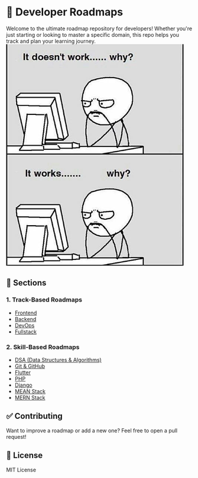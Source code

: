 # 🚀 Developer Roadmaps

Welcome to the ultimate roadmap repository for developers! Whether you're just starting or looking to master a specific domain, this repo helps you track and plan your learning journey.
![Banner](images/banner.jpg)



## 📂 Sections

### 1. Track-Based Roadmaps
- [Frontend](track-based/frontend/roadmap.md)
- [Backend](track-based/backend/roadmap.md)
- [DevOps](track-based/devops/roadmap.md)
- [Fullstack](track-based/fullstack/roadmap.md)

### 2. Skill-Based Roadmaps
- [DSA (Data Structures & Algorithms)](skill-based/dsa/roadmap.md)
- [Git & GitHub](skill-based/git-github/roadmap.md)
- [Flutter](skill-based/flutter/roadmap.md)
- [PHP](skill-based/php/roadmap.md)
- [Django](skill-based/django/roadmap.md)
- [MEAN Stack](skill-based/mean-stack/roadmap.md)
- [MERN Stack](skill-based/mern-stack/roadmap.md)

## ✅ Contributing
Want to improve a roadmap or add a new one? Feel free to open a pull request!

## 📜 License
MIT License
